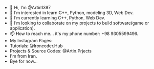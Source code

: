 - 👋 Hi, I’m @Artin1387
- 👀 I’m interested in learn C++, Python, modeling 3D, Web Dev. 	
- 🌱 I’m currently learning C++, Python, Web Dev.
- 💞️ I’m looking to collaborate on my projects to build software(game or application).
- 📫 How to reach me... it's my phone number: +98 9305599496.
- My Instagram Pages:
- Tutorials: @Ironcoder.Hub
- Projects & Source Codes: @Artin.Prjects
- I'm from Iran.
- Bye for now...
<!---
Artin1387/Artin1387 is a ✨ special ✨ repository because its `README.md` (this file) appears on your GitHub profile.
You can click the Preview link to take a look at your changes.
--->

